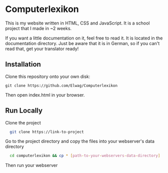 
# Computerlexikon

This is my website written in HTML, CSS and JavaScript.
It is a school project that I made in ~2 weeks.

If you want a little documentation on it, feel free to read it. It is located in the documentation directory. Just be aware that it is in German, so if you can't read that, get your translator ready!
## Installation

Clone this repository onto your own disk:
```
git clone https://github.com/Elwag/Computerlexikon
```
Then open index.html in your browser.
## Run Locally

Clone the project

```bash
  git clone https://link-to-project
```

Go to the project directory and copy the files into your webserver's data directory

```bash
  cd computerlexikon && cp * [path-to-your-webservers-data-directory]
```
Then run your webserver
